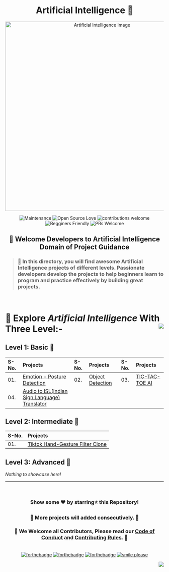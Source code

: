 <h1 id="top" align="center">Artificial Intelligence 🤖</h1>

<p align="center"><img src="https://www.srimax.com/wp-content/uploads/2020/01/Importance-of-Artificial-Intelligence.jpeg" alt="Artificial Intelligence Image" width=600px />

<div align="center">

 ![Maintenance](https://img.shields.io/badge/Maintained%3F-yes-orange.svg)
 ![Open Source Love](https://img.shields.io/badge/Open%20Source-%E2%9D%A4-red)
 ![contributions welcome](https://img.shields.io/badge/contributions-welcome-brightgreen.svg?style=flat)
 ![Begginers Friendly](https://img.shields.io/badge/Begginer%20Friendly%20-Yes-orange)
 ![PRs Welcome](https://img.shields.io/badge/PRs-welcome-brightgreen.svg?style=flat-square)

</div>
<h2 align="center">🚦 Welcome Developers to Artificial Intelligence Domain of Project Guidance</p></h2>

> <h3>🏰 In this directory, you will find awesome Artificial Intelligence projects of different levels. Passionate developers develop the projects to help beginners learn to program and practice effectively by building great projects.</h3>

</br>

<h1> 🎯 Explore <i>Artificial Intelligence</i> With Three Level:-<a href="#Bottom"><img src="https://img.shields.io/badge/-Bottom-red?style=for-the-badge" align="right"/></a></h1>

## Level 1: Basic 🚀

| S-No. | Projects | S-No. | Projects | S-No. | Projects |
|:--|:--|:--|:--|:--|:--|
| 01. | [Emotion + Posture Detection](https://github.com/Kushal997-das/Project-Guidance/tree/main/Artificial%20Intelligence/Basic/Emotion%20%2B%20Posture%20Detection) | 02. | [Object Detection](https://github.com/Kushal997-das/Project-Guidance/tree/main/Artificial%20Intelligence/Basic/Object_Detection) | 03. | [TIC-TAC-TOE AI](https://github.com/Kushal997-das/Project-Guidance/tree/main/Artificial%20Intelligence/Basic/TIC-TAC-TOE%20AI) |
| 04. | [Audio to ISL(Indian Sign Language) Translator](https://github.com/Kushal997-das/Project-Guidance/tree/main/Artificial%20Intelligence/Basic/Audio%20to%20ISL%20Translator) |

## Level 2: Intermediate 🚀

| S-No. | Projects |
|:--|:--
| 01. | [Tiktok Hand-Gesture Filter Clone](https://github.com/SAM-DEV007/Project-Guidance/tree/Tiktok-HandGesture-Clone/Artificial%20Intelligence/Intermediate/Hand_Gesture) |

## Level 3: Advanced 🚀

<i>Nothing to showcase here!</i>

---

<br/>
<h3> <p align="center">Show some ❤️ by starring⭐ this Repository!</p> </h3>

<h3> <p align="center"> 💌 More projects will added consecutively. 💌</p> </h3>

### <p align="center"> 🎉 We Welcome all Contributors, Please read our [Code of Conduct](https://github.com/Kushal997-das/Project-Guidance/blob/main/CODE_OF_CONDUCT.md) and [Contributing Rules](https://github.com/Kushal997-das/Project-Guidance/blob/main/CONTRIBUTING.md). 🎉<br> <br>

<div align="center" id="Bottom">

[![forthebadge](https://forthebadge.com/images/badges/built-by-developers.svg)](https://forthebadge.com)
[![forthebadge](https://forthebadge.com/images/badges/built-with-love.svg)](https://forthebadge.com)
[![forthebadge](https://forthebadge.com/images/badges/built-with-swag.svg)](https://forthebadge.com)
[![smile please](https://forthebadge.com/images/badges/makes-people-smile.svg)](https://github.com/Kushal997-das/)
<p align="right"><a href="#top"><img src="https://img.shields.io/badge/-Back%20to%20Top-red?style=for-the-badge" /></a></p>

</div>
